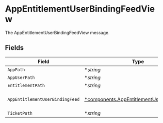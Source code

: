 # AppEntitlementUserBindingFeedView

The AppEntitlementUserBindingFeedView message.


## Fields

| Field                                                                                                 | Type                                                                                                  | Required                                                                                              | Description                                                                                           |
| ----------------------------------------------------------------------------------------------------- | ----------------------------------------------------------------------------------------------------- | ----------------------------------------------------------------------------------------------------- | ----------------------------------------------------------------------------------------------------- |
| `AppPath`                                                                                             | **string*                                                                                             | :heavy_minus_sign:                                                                                    | The appPath field.                                                                                    |
| `AppUserPath`                                                                                         | **string*                                                                                             | :heavy_minus_sign:                                                                                    | The appUserPath field.                                                                                |
| `EntitlementPath`                                                                                     | **string*                                                                                             | :heavy_minus_sign:                                                                                    | The entitlementPath field.                                                                            |
| `AppEntitlementUserBindingFeed`                                                                       | [*components.AppEntitlementUserBindingFeed](../../models/components/appentitlementuserbindingfeed.md) | :heavy_minus_sign:                                                                                    | The AppEntitlementUserBindingFeed message.                                                            |
| `TicketPath`                                                                                          | **string*                                                                                             | :heavy_minus_sign:                                                                                    | The ticketPath field.                                                                                 |